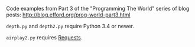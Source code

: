 Code examples from Part 3 of the "Programming The World" series of
blog posts: http://blog.efford.org/prog-world-part3.html

`depth.py` and `depth2.py` require Python 3.4 or newer.

`airplay2.py` requires [Requests](http://docs.python-requests.org).
